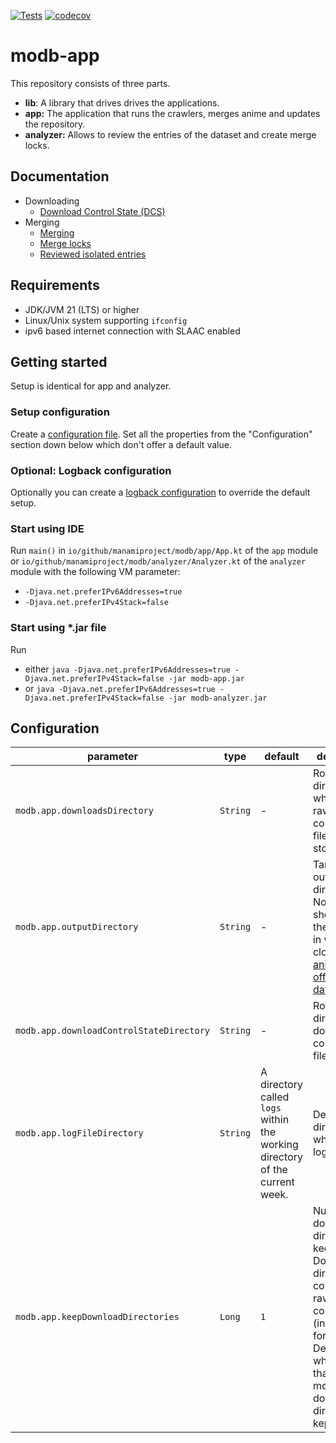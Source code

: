 [![Tests](https://github.com/manami-project/modb-app/actions/workflows/tests.yml/badge.svg)](https://github.com/manami-project/modb-app/actions/workflows/tests.yml) [![codecov](https://codecov.io/gh/manami-project/modb-app/graph/badge.svg?token=66LR8JA8KE)](https://codecov.io/gh/manami-project/modb-app)
# modb-app

This repository consists of three parts.

* **lib**: A library that drives drives the applications.
* **app:** The application that runs the crawlers, merges anime and updates the repository.
* **analyzer:** Allows to review the entries of the dataset and create merge locks.

## Documentation

* Downloading
  * [Download Control State (DCS)](docs/dcs.md)
* Merging
  * [Merging](docs/merging.md)
  * [Merge locks](docs/merge_locks.md) 
  * [Reviewed isolated entries](docs/reviewed-isolated-entries.md)

## Requirements

* JDK/JVM 21 (LTS) or higher
* Linux/Unix system supporting `ifconfig`
* ipv6 based internet connection with SLAAC enabled

## Getting started

Setup is identical for app and analyzer.

### Setup configuration

Create a [configuration file](https://github.com/manami-project/modb-core#configuration-management).
Set all the properties from the "Configuration" section down below which don't offer a default value.

### Optional: Logback configuration

Optionally you can create a [logback configuration](https://logback.qos.ch/manual/configuration.html) to override the default setup.

### Start using IDE

Run `main()` in `io/github/manamiproject/modb/app/App.kt` of the `app` module or `io/github/manamiproject/modb/analyzer/Analyzer.kt` of the `analyzer` module with the following VM parameter:
* `-Djava.net.preferIPv6Addresses=true`
* `-Djava.net.preferIPv4Stack=false`

### Start using *.jar file

Run
* either `java -Djava.net.preferIPv6Addresses=true -Djava.net.preferIPv4Stack=false -jar modb-app.jar`
* or `java -Djava.net.preferIPv6Addresses=true -Djava.net.preferIPv4Stack=false -jar modb-analyzer.jar`

## Configuration

| parameter                                | type     | default                                                                     | description                                                                                                                                                                                               |
|------------------------------------------|----------|-----------------------------------------------------------------------------|-----------------------------------------------------------------------------------------------------------------------------------------------------------------------------------------------------------|
| `modb.app.downloadsDirectory`            | `String` | -                                                                           | Root directory in which the raw files and converted files are stored.                                                                                                                                     |
| `modb.app.outputDirectory`               | `String` | -                                                                           | Target output directory. Normally this should be the directory in which you cloned the [anime-offline-database](https://github.com/manami-project/anime-offline-database)                                 |
| `modb.app.downloadControlStateDirectory` | `String` | -                                                                           | Root directory of download control state files.                                                                                                                                                           |
| `modb.app.logFileDirectory`              | `String` | A directory called `logs` within the working directory of the current week. | Defines the directory in which the logs saved.                                                                                                                                                            |
| `modb.app.keepDownloadDirectories`       | `Long`   | `1`                                                                         | Number of download directories to keep. Download directories contain both raw data and conv files (intermediate format). Default is `1` which means that only the most recent download directory is kept. |